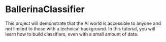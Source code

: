 # BallerinaClassifier
This project will demonstrate that the AI world is accessible to anyone and not limited to those with a technical background.  In this tutorial, you will learn how to build classifiers, even with a small amount of data.
